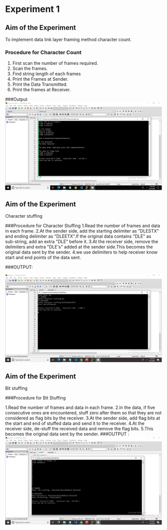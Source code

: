 # Experiment 1

## Aim of the Experiment
To implement data link layer framing method character count.

### Procedure for Character Count
1. First scan the number of frames required.
2. Scan the frames.
3. Find string length of each frames
4. Print the Frames at Sender.
5. Print  the Data Transmitted.
6. Print the frames at Receiver.

###Output
![output](charcount.png)

## Aim of the Experiment
Character stuffing

###Procedure for Character Stuffing
1.Read the number of frames and data in each frame.
2.At the sender side, add the starting delimiter as "DLESTX" and ending delimiter as "DLEETX".If the original data contains "DLE" as sub-string, add an extra "DLE" before it.
3.At the receiver side, remove the delimiters and extra "DLE's" added at the sender side.This becomes the original data sent by the sender.
4.we use delimiters to help receiver know start and end points of the data sent.

###OUTPUT:

 ![output](Character_Stuffing.png)
 
## Aim of the Experiment
Bit stuffing

###Procedure for Bit Stuffing

1.Read the number of frames and data in each frame.
2.In the data, if five consecutive ones are encountered, stuff zero after them so that they are not considered as flag bits by the receiver.
3.At the sender side, add flag bits at the start and end of stuffed data and send it to the receiver.
4.At the receiver side, de-stuff the received data and remove the flag bits.
5.This becomes the original data sent by the sender.
###OUTPUT :
![output](Bit_Stuffing.png)
